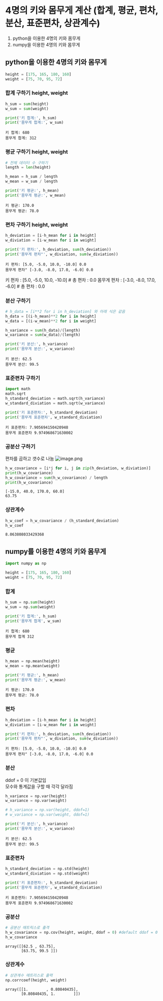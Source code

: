# 4명의 키와 몸무게 계산 (합계, 평균, 편차, 분산, 표준편차, 상관계수)
1. python을 이용한 4명의 키와 몸무게
2. numpy을 이용한 4명의 키와 몸무게

## python을 이용한 4명의 키와 몸무게


```python
height = [175, 165, 180, 160]
weight = [75, 70, 95, 72]
```

### 합계 구하기 height, weight

```python
h_sum = sum(height)
w_sum = sum(weight)
```


```python
print('키 합계:', h_sum)
print('몸무게 합계:', w_sum)
```

    키 합계: 680
    몸무게 합계: 312


### 평균 구하기 height, weight


```python
# 전체 데이터 수 구하기
length = len(height)
```


```python
h_mean = h_sum / length
w_mean = w_sum / length
```


```python
print('키 평균:', h_mean)
print('몸무게 평균:', w_mean)
```

    키 평균: 170.0
    몸무게 평균: 78.0


### 편차 구하기 height, weight


```python
h_deviation = [i-h_mean for i in height]
w_diviation = [i-w_mean for i in weight]
```


```python
print('키 편차:', h_deviation, sum(h_deviation))
print('몸무게 편차"', w_diviation, sum(w_diviation))
```

    키 편차: [5.0, -5.0, 10.0, -10.0] 0.0
    몸무게 편차" [-3.0, -8.0, 17.0, -6.0] 0.0


키 편차 : [5.0, -5.0, 10.0, -10.0]  # 총 편차 : 0.0
몸무게 편차 : [-3.0, -8.0, 17.0, -6.0]  # 총 편차 : 0.0

### 분산 구하기


```python
# h_data = [i**2 for i in h_deviation] 와 아래 식은 같음
h_data = [(i-h_mean)**2 for i in height]
w_data = [(i-w_mean)**2 for i in weight]

h_variance = sum(h_data)/(length)
w_variance = sum(w_data)/(length)
```


```python
print('키 분산:', h_variance)
print('몸무게 분산:', w_variance)
```

    키 분산: 62.5
    몸무게 분산: 99.5


### 표준편차 구하기


```python
import math
math.sqrt
h_standard_deviation = math.sqrt(h_variance)
w_standard_diviation = math.sqrt(w_variance)
```


```python
print('키 표준편차:', h_standard_deviation)
print('몸무게 표준편차', w_standard_diviation)
```

    키 표준편차: 7.905694150420948
    몸무게 표준편차 9.974968671630002


### 공분산 구하기
편차를 곱하고 갯수로 나눔
![image.png](attachment:image.png)


```python
h_w_covariance = [i*j for i, j in zip(h_deviation, w_diviation)]
print(h_w_covariance)
h_w_covariance = sum(h_w_covariance) / length
print(h_w_covariance)
```

    [-15.0, 40.0, 170.0, 60.0]
    63.75


### 상관계수


```python
h_w_coef = h_w_covariance / (h_standard_deviation)
h_w_coef
```




    8.063808033429368



## numpy를 이용한 4명의 키와 몸무게


```python
import numpy as np
```


```python
height = [175, 165, 180, 160]
weight = [75, 70, 95, 72]
```

### 합계


```python
h_sum = np.sum(height)
w_sum = np.sum(weight)
```


```python
print('키 합계:', h_sum)
print('몸무게 합계', w_sum)
```

    키 합계: 680
    몸무게 합계 312


### 평균


```python
h_mean = np.mean(height)
w_mean = np.mean(weight)
```


```python
print('키 평균:', h_mean)
print('몸무게 평균:', w_mean)
```

    키 평균: 170.0
    몸무게 평균: 78.0


### 편차


```python
h_deviation = [i-h_mean for i in height]
w_diviation = [i-w_mean for i in weight]
```


```python
print('키 편차:', h_deviation, sum(h_deviation))
print('몸무게 편차"', w_diviation, sum(w_diviation))
```

    키 편차: [5.0, -5.0, 10.0, -10.0] 0.0
    몸무게 편차" [-3.0, -8.0, 17.0, -6.0] 0.0


### 분산
ddof = 0 이 기본값임  
모수와 통계값을 구할 때 각각 달라짐


```python
h_variance = np.var(height)
w_variance = np.var(weight)

# h_variance = np.var(height, ddof=1)
# w_variance = np.var(weight, ddof=1)
```


```python
print('키 분산:', h_variance)
print('몸무게 분산:', w_variance)
```

    키 분산: 62.5
    몸무게 분산: 99.5


### 표준편차


```python
h_standard_deviation = np.std(height)
w_standard_diviation = np.std(weight)
```


```python
print('키 표준편차:', h_standard_deviation)
print('몸무게 표준편차', w_standard_diviation)
```

    키 표준편차: 7.905694150420948
    몸무게 표준편차 9.974968671630002


### 공분산


```python
# 공분산 매트릭스로 출격
h_w_covariance = np.cov(height, weight, ddof = 0) #default ddof = 0
h_w_covariance
```




    array([[62.5 , 63.75],
           [63.75, 99.5 ]])



### 상관계수


```python
# 상관계수 매트리스로 출력
np.corrcoef(height, weight)
```




    array([[1.        , 0.80840435],
           [0.80840435, 1.        ]])




```python

```


```python

```
